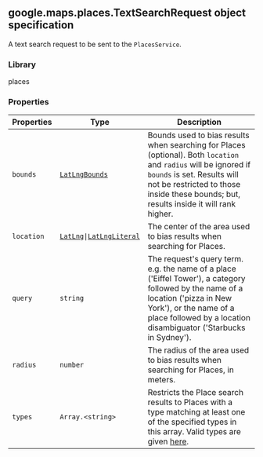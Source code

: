 <h2 id="TextSearchRequest">
google.maps.places.TextSearchRequest
object specification
</h2><p>A text search request to be sent to the <code>PlacesService</code>.</p><h3>Library</h3><p>places</p><h3>Properties</h3><table summary="interface TextSearchRequest - Properties" width="100%">
<thead>
<tr><th>Properties</th>
<th>Type</th>
<th>Description</th>
</tr></thead>
<tbody>
<tr>
<td><code>bounds</code></td>
<td><code><a href="#LatLngBounds">LatLngBounds</a></code></td>
<td>Bounds used to bias results when searching for Places (optional). Both <code>location</code> and <code>radius</code> will be ignored if <code>bounds</code> is set. Results will not be restricted to those inside these bounds; but, results inside it will rank higher.</td>
</tr>
<tr>
<td><code>location</code></td>
<td><code><a href="#LatLng">LatLng</a>|<a href="#LatLngLiteral">LatLngLiteral</a></code></td>
<td>The center of the area used to bias results when searching for Places.</td>
</tr>
<tr>
<td><code>query</code></td>
<td><code>string</code></td>
<td>The request's query term. e.g. the name of a place ('Eiffel Tower'), a category followed by the name of a location ('pizza in New York'), or the name of a place followed by a location disambiguator ('Starbucks in Sydney').</td>
</tr>
<tr>
<td><code>radius</code></td>
<td><code>number</code></td>
<td>The radius of the area used to bias results when searching for Places, in meters.</td>
</tr>
<tr>
<td><code>types</code></td>
<td><code>Array.&lt;string&gt;</code></td>
<td>Restricts the Place search results to Places with a type matching at least one of the specified types in this array. Valid types are given <a href="/maps/documentation/places/supported_types?hl=es">here</a>.</td>
</tr>
</tbody>
</table>